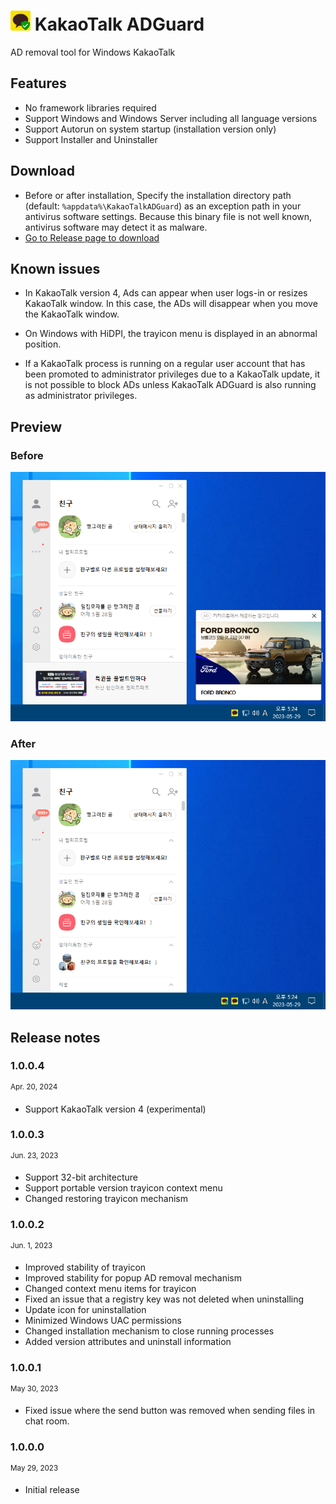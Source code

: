 # ![](Docs/KakaoTalkADGuard.png) KakaoTalk ADGuard

AD removal tool for Windows KakaoTalk

## Features

- No framework libraries required
- Support Windows and Windows Server including all language versions
- Support Autorun on system startup (installation version only)
- Support Installer and Uninstaller

## Download

- Before or after installation, Specify the installation directory path (default: `%appdata%\KakaoTalkADGuard`) as an exception path in your antivirus software settings. Because this binary file is not well known, antivirus software may detect it as malware.
- [Go to Release page to download](https://github.com/loopback-kr/KakaoTalkADGuard/releases)

## Known issues

- In KakaoTalk version 4, Ads can appear when user logs-in or resizes KakaoTalk window. In this case, the ADs will disappear when you move the KakaoTalk window.

- On Windows with HiDPI, the trayicon menu is displayed in an abnormal position.

- If a KakaoTalk process is running on a regular user account that has been promoted to administrator privileges due to a KakaoTalk update, it is not possible to block ADs unless KakaoTalk ADGuard is also running as administrator privileges.

## Preview

### Before

![](Docs/Before.png)

### After

![](Docs/After.png)

## Release notes

### 1.0.0.4

<sup>Apr. 20, 2024</sup>

- Support KakaoTalk version 4 (experimental)

### 1.0.0.3

<sup>Jun. 23, 2023</sup>

- Support 32-bit architecture
- Support portable version trayicon context menu
- Changed restoring trayicon mechanism

### 1.0.0.2

<sup>Jun. 1, 2023</sup>

- Improved stability of trayicon
- Improved stability for popup AD removal mechanism
- Changed context menu items for trayicon
- Fixed an issue that a registry key was not deleted when uninstalling
- Update icon for uninstallation
- Minimized Windows UAC permissions
- Changed installation mechanism to close running processes
- Added version attributes and uninstall information

### 1.0.0.1

<sup>May 30, 2023</sup>

- Fixed issue where the send button was removed when sending files in chat room.

### 1.0.0.0

<sup>May 29, 2023</sup>

- Initial release
